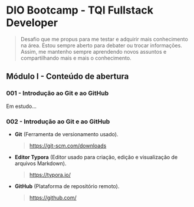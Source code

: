 # DIO Bootcamp - TQI Fullstack Developer

> Desafio que me propus para me testar e adquirir mais conhecimento na área. Estou sempre aberto para debater ou trocar informações. Assim, me mantenho sempre aprendendo novos assuntos e compartilhando mais e mais o conhecimento.

## Módulo I - Conteúdo de abertura

### 001 - Introdução ao Git e ao GitHub

Em estudo...

### 002 - Introdução ao Git e ao GitHub

* **Git** (Ferramenta de versionamento usado).
    
    > https://git-scm.com/downloads

* **Editor Typora** (Editor usado para criação, edição e visualização de arquivos Markdown).

    > https://typora.io/

* **GitHub** (Plataforma de repositório remoto).

    > https://github.com/